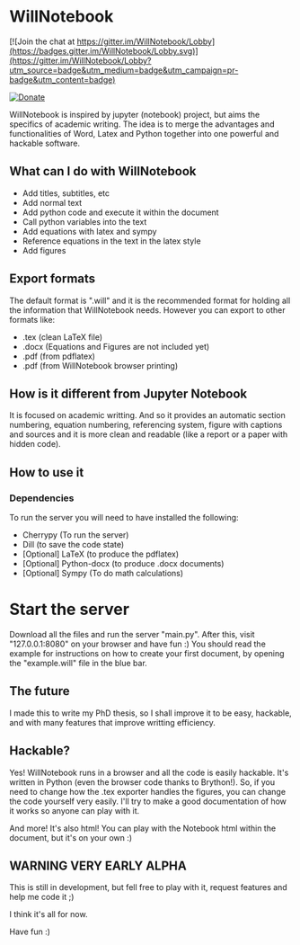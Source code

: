 # WillNotebook

[![Join the chat at https://gitter.im/WillNotebook/Lobby](https://badges.gitter.im/WillNotebook/Lobby.svg)](https://gitter.im/WillNotebook/Lobby?utm_source=badge&utm_medium=badge&utm_campaign=pr-badge&utm_content=badge)

[![Donate](https://img.shields.io/badge/Donate-PayPal-green.svg)](https://www.paypal.com/cgi-bin/webscr?cmd=_donations&business=C58FUYGZW7QDA&lc=US&item_name=WillNotebook&item_number=willnotebook&currency_code=USD&bn=PP%2dDonationsBF%3abtn_donateCC_LG%2egif%3aNonHosted)

WillNotebook is inspired by jupyter (notebook) project, but aims the specifics of academic writing. The idea is to merge the advantages and functionalities of Word, Latex and Python together into one powerful and hackable software.

## What can I do with WillNotebook

- Add titles, subtitles, etc
- Add normal text
- Add python code and execute it within the document
- Call python variables into the text
- Add equations with latex and sympy
- Reference equations in the text in the latex style
- Add figures

## Export formats

The default format is ".will" and it is the recommended format for holding all the information that WillNotebook needs. However you can export to other formats like:

- .tex (clean LaTeX file)
- .docx (Equations and Figures are not included yet)
- .pdf (from pdflatex)
- .pdf (from WillNotebook browser printing)

## How is it different from Jupyter Notebook

It is focused on academic writting. And so it provides an automatic section numbering, equation numbering, referencing system, figure with captions and sources and it is more clean and readable (like a report or a paper with hidden code).

## How to use it

### Dependencies
To run the server you will need to have installed the following:

- Cherrypy (To run the server)
- Dill (to save the code state)
- [Optional] LaTeX (to produce the pdflatex)
- [Optional] Python-docx (to produce .docx documents)
- [Optional] Sympy (To do math calculations)

# Start the server
Download all the files and run the server "main.py". After this, visit "127.0.0.1:8080" on your browser and have fun :)
You should read the example for instructions on how to create your first document, by opening the "example.will" file in the blue bar.

## The future

I made this to write my PhD thesis, so I shall improve it to be easy, hackable, and with many features that improve writting efficiency.

## Hackable?

Yes! WillNotebook runs in a browser and all the code is easily hackable. It's written in Python (even the browser code thanks to Brython!). So, if you need to change how the .tex exporter handles the figures, you can change the code yourself very easily. I'll try to make a good documentation of how it works so anyone can play with it.

And more! It's also html! You can play with the Notebook html within the document, but it's on your own :)

## WARNING VERY EARLY ALPHA

This is still in development, but fell free to play with it, request features and help me code it ;)

I think it's all for now.

Have fun :)
